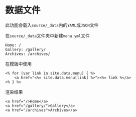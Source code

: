 # 数据文件

此功能会载入`source/_data`内的`YAML`或`JSON`文件

在`source/_data`文件夹中新建`menu.yml`文件

	Home: /
	Gallery: /gallery/
	Archives: /archives/

在模版中使用

	<% for (var link in site.data.menu) { %>
		<a href="<%= site.data.menu[link] %>"><%= link %</a>
	<% } %>

渲染结果

	<a href="/>Home</a>
	<a href="/gallery/">Gallery</a>
	<a href="/archives">Archives</a>